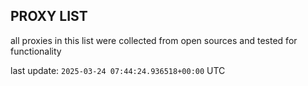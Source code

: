 ## PROXY LIST

all proxies in this list were collected from open sources and tested for functionality

last update: `2025-03-24 07:44:24.936518+00:00` UTC